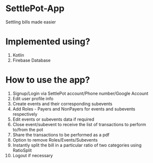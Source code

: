 # SettlePot-App
Settling bills made easier

# Implemented using?
1. Kotlin
2. Firebase Database

# How to use the app?
1. Signup/Login via SettlePot account/Phone number/Google Account
2. Edit user profile info
3. Create events and their corresponding subevents
4. Add Roles - Payers and NonPayers for events and subevents respectively
5. Edit events or subevents data if required
6. Close event/subevent to receive the list of transactions to perform to/from the pot
7. Share the transactions to be performed as a pdf
8. Option to remove Roles/Events/Subevents 
9. Instantly split the bill in a particular ratio of two categories using RatioSplit
10. Logout if necessary

